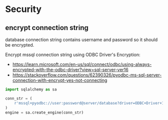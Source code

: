 # Security

## encrypt connection string
database connection string contains username and password so it should be encrypted.


Encrypt mssql connection string using ODBC Driver's Encryption:
- https://learn.microsoft.com/en-us/sql/connect/odbc/using-always-encrypted-with-the-odbc-driver?view=sql-server-ver16
- https://stackoverflow.com/questions/62390326/pyodbc-ms-sql-server-connection-with-encrypt-yes-not-connecting
```py
import sqlalchemy as sa

conn_str = (
    r'mssql+pyodbc://user:password@server/database?driver=ODBC+Driver+17+for+SQL+Server;Encrypt=yes'
)
engine = sa.create_engine(conn_str)

```
